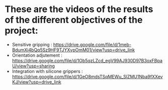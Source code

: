 # These are the videos of the results of the different objectives of the project:
- Sensitive gripping : https://drive.google.com/file/d/1meb-BdumXi4bQq5Sz9HF9TJYXvpOmM01/view?usp=drive_link
- Orientation adjutement : https://drive.google.com/file/d/1Ob5qzLZcd_egV99AJ930D97B3oxFBpaU/view?usp=sharing
- Integration with silicone grippers : https://drive.google.com/file/d/1GeO8mdsTSqMEWu_SlZMU1Nba9fXXevKJ/view?usp=drive_link
